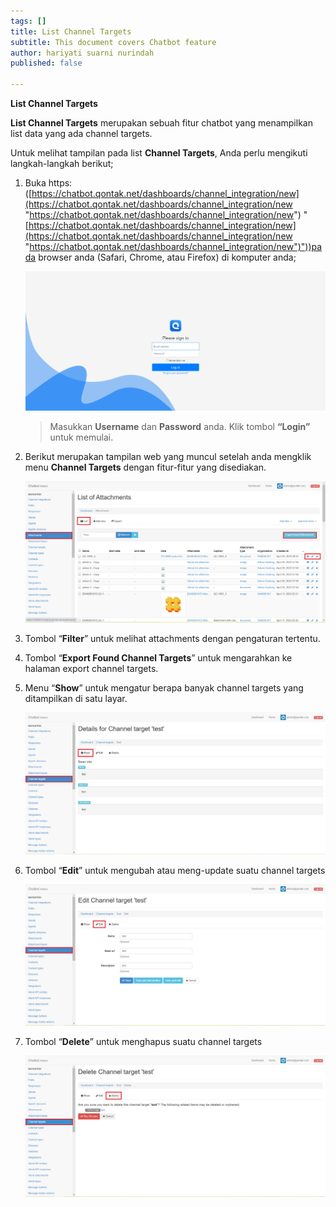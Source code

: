 ```yaml
---
tags: []
title: List Channel Targets
subtitle: This document covers Chatbot feature
author: hariyati suarni nurindah
published: false

---
```

**List Channel Targets**

**List Channel Targets** merupakan sebuah fitur chatbot yang menampilkan list data yang ada channel targets.

Untuk melihat tampilan pada list **Channel Targets**, Anda perlu mengikuti langkah-langkah berikut;

1. Buka https: ([https://chatbot.qontak.net/dashboards/channel_integration/new](https://chatbot.qontak.net/dashboards/channel_integration/new "https://chatbot.qontak.net/dashboards/channel_integration/new") "[https://chatbot.qontak.net/dashboards/channel_integration/new](https://chatbot.qontak.net/dashboards/channel_integration/new "https://chatbot.qontak.net/dashboards/channel_integration/new")"))pada browser anda (Safari, Chrome, atau Firefox) di komputer anda;

   ![](/uploads/channell.PNG)

   > Masukkan **Username** dan **Password** anda. Klik tombol **“Login”** untuk memulai.
2. Berikut merupakan tampilan web yang muncul setelah anda mengklik menu **Channel Targets** dengan fitur-fitur yang disediakan.

   ![](/uploads/attachmentupdate1.PNG)
3. Tombol “**Filter**” untuk melihat attachments dengan pengaturan tertentu.
4. Tombol “**Export Found Channel Targets**” untuk mengarahkan ke halaman export channel targets.
5. Menu “**Show**” untuk mengatur berapa banyak channel targets yang ditampilkan di satu layar.

   ![](/uploads/channeltypesupdate2.PNG)
6. Tombol “**Edit**” untuk mengubah atau meng-update suatu channel targets

   ![](/uploads/channeltypesupdate3.PNG)
7. Tombol “**Delete**” untuk menghapus suatu channel targets

   ![](/uploads/channeltypesupdate4.PNG)
